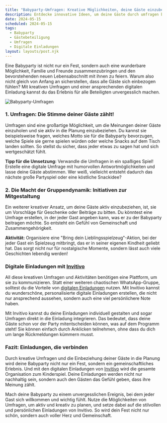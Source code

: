 ```yaml
---
title: "Babyparty-Umfragen: Kreative Möglichkeiten, deine Gäste einzubeziehen"
description: Entdecke innovative Ideen, um deine Gäste durch umfragen bei der Babyparty einzubinden und wie digitale Einladungen von Invitivo das Ganze noch persönlicher machen.
date: 2024-05-15
scheduled: 2024-05-15
tags:
  - Babyparty
  - Gästebeteiligung
  - Umfragen
  - Digitale Einladungen
layout: layouts/post.njk
---
```


Eine Babyparty ist nicht nur ein Fest, sondern auch eine wunderbare Möglichkeit, Familie und Freunde zusammenzubringen und den bevorstehenden neuen Lebensabschnitt mit ihnen zu feiern. Warum also nicht gleich von Anfang an sicherstellen, dass alle Gäste sich einbezogen fühlen? Mit kreativen Umfragen und einer ansprechenden digitalen Einladung kannst du das Erlebnis für alle Beteiligten unvergesslich machen.

![Babyparty-Umfragen](/img/babyparty-surveys.webp)

### 1. **Umfragen: Die Stimme deiner Gäste zählt!**

Umfragen sind eine großartige Möglichkeit, um die Meinungen deiner Gäste einzuholen und sie aktiv in die Planung einzubeziehen. Du kannst sie beispielsweise fragen, welches Motto sie für die Babyparty bevorzugen, welche Spiele sie gerne spielen würden oder welche Snacks auf dem Tisch landen sollten. So stellst du sicher, dass jeder etwas zu sagen hat und sich wertgeschätzt fühlt.

**Tipp für die Umsetzung:** Verwandle die Umfragen in ein spaßiges Spiel! Erstelle eine digitale Umfrage mit humorvollen Antwortmöglichkeiten und lasse deine Gäste abstimmen. Wer weiß, vielleicht entsteht dadurch das nächste große Partyspiel oder eine köstliche Snackidee?

### 2. **Die Macht der Gruppendynamik: Initiativen zur Mitgestaltung**

Ein weiterer kreativer Ansatz, um deine Gäste aktiv einzubeziehen, ist, sie um Vorschläge für Geschenke oder Beiträge zu bitten. Du könntest eine Umfrage erstellen, in der jeder Gast angeben kann, was er zu der Babyparty beitragen möchte. So entsteht ein Gefühl von Gemeinschaft und Zusammengehörigkeit. 

**Aktivität:** Organisiere eine "Bring dein Lieblingsspielzeug"-Aktion, bei der jeder Gast ein Spielzeug mitbringt, das er in seiner eigenen Kindheit geliebt hat. Das sorgt nicht nur für nostalgische Momente, sondern lässt auch viele Geschichten lebendig werden!

### **Digitale Einladungen mit [Invitivo](https://invitivo.com/create)**

All diese kreativen Umfragen und Aktivitäten benötigen eine Plattform, um sie zu kommunizieren. Statt einer weiteren chaotischen WhatsApp-Gruppe, solltest du die Vorteile von [digitalen Einladungen](https://invitivo.com/) nutzen. Mit Invitivo kannst du wunderschöne, personalisierte digitale Einladungen erstellen, die nicht nur ansprechend aussehen, sondern auch eine viel persönlichere Note haben. 

Mit Invitivo kannst du deine Einladungen individuell gestalten und sogar Umfragen direkt in die Einladung integrieren. Das bedeutet, dass deine Gäste schon vor der Party mitentscheiden können, was auf dem Programm steht! Sie können einfach durch Anklicken teilnehmen, ohne dass du dich um lange Rückmeldungen kümmern musst.

### **Fazit: Einladungen, die verbinden**

Durch kreative Umfragen und die Einbeziehung deiner Gäste in die Planung wird deine Babyparty nicht nur ein Fest, sondern ein gemeinschaftliches Erlebnis. Und mit den digitalen Einladungen von [Invitivo](https://invitivo.com) wird die gesamte Organisation zum Kinderspiel. Deine Einladungen werden nicht nur nachhaltig sein, sondern auch den Gästen das Gefühl geben, dass ihre Meinung zählt.

Mach deine Babyparty zu einem unvergesslichen Ereignis, bei dem jeder Gast sich willkommen und wichtig fühlt. Nutze die Möglichkeiten von Umfragen, um aktiv und kreativ zu planen, und setze dabei auf die stilvollen und persönlichen Einladungen von Invitivo. So wird dein Fest nicht nur schön, sondern auch voller Herz und Gemeinschaft.
